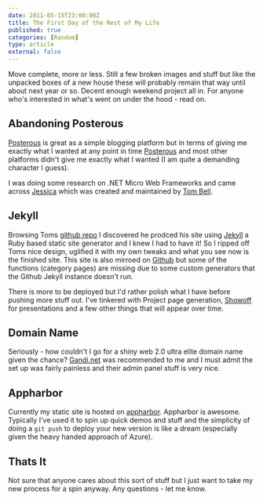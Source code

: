 ```yaml
---
date: 2011-05-15T23:00:00Z
title: The First Day of the Rest of My Life
published: true
categories: [Random]
type: article
external: false
---
```

<p>Move complete, more or less.  Still a few broken images and stuff but like the unpacked boxes of a new house these will probably remain that way until about next year or so.  Decent enough weekend project all in.  For anyone who's interested in what's went on under the hood - read on.</p><h2>Abandoning Posterous</h2><p><a href="http://posterous.com">Posterous</a> is great as a simple blogging platform but in terms of giving me exactly what I wanted at any point in time <a href="http://posterous.com">Posterous</a> and most other platforms didn't give me exactly what I wanted (I am quite a demanding character I guess).</p><p>I was doing some research on .<span class="caps">NET</span> Micro Web Frameworks and came across <a href="http://jessicafx.org">Jessica</a> which was created and maintained by <a href="http://tombell.org.uk">Tom Bell</a>.</p><h2>Jekyll</h2><p>Browsing Toms <a href="http://github.com/tombell">github repo</a> I discovered he prodced his site using <a href="https://github.com/mojombo/jekyll">Jekyll</a> a Ruby based static site generator and I knew I had to have it!  So I ripped off Toms nice design, uglified it with my own tweaks and what you see now is the finished site.  This site is also mirroed on <a href="http://kouphax.github.com">Github</a> but some of the functions (category pages) are missing due to some custom generators that the Github Jekyll instance doesn't run.</p><p>There is more to be deployed but I'd rather polish what I have before pushing more stuff out.  I've tinkered with Project page generation, <a href="https://github.com/schacon/showoff">Showoff</a> for presentations and a few other things that will appear over time.</p><h2>Domain Name</h2><p>Seriously - how couldn't I go for a shiny web 2.0 ultra elite domain name given the chance?  <a href="http://gandi.net">Gandi.net</a> was recommended to me and I must admit the set up was fairly painless and their admin panel stuff is very nice.</p><h2>Appharbor</h2><p>Currently my static site is hosted on <a href="http://appharbor.com">appharbor</a>.  Appharbor is awesome.  Typically I've used it to spin up quick demos and stuff and the simplicity of doing a <code>git push</code> to deploy your new version is like a dream (especially given the heavy handed approach of Azure).</p><h2>Thats It</h2><p>Not sure that anyone cares about this sort of stuff but I just want to take my new process for a spin anyway.  Any questions - let me know.</p>
